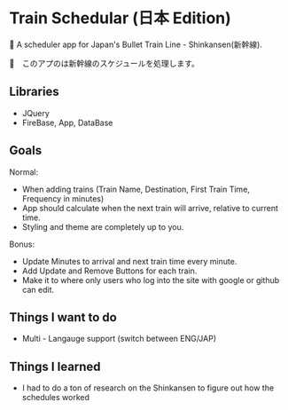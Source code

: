 # Train Schedular (日本 Edition)

:bullettrain_side: A scheduler app for Japan's Bullet Train Line - Shinkansen(新幹線).

:bullettrain_side:　このアプのは新幹線のスケジュールを処理します。

## Libraries

- JQuery
- FireBase, App, DataBase

## Goals

Normal: 

- When adding trains (Train Name, Destination, First Train Time, Frequency in minutes)
- App should calculate when the next train will arrive, relative to current time.
- Styling and theme are completely up to you. 

Bonus:

- Update Minutes to arrival and next train time every minute.
- Add Update and Remove Buttons for each train. 
- Make it to where only users who log into the site with google or github can edit.

## Things I want to do

- Multi - Langauge support (switch between ENG/JAP) 

## Things I learned

- I had to do a ton of research on the Shinkansen to figure out how the schedules worked